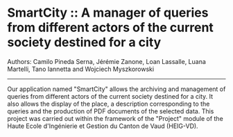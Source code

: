 # SmartCity :: A manager of queries from different actors of the current society destined for a city

Authors: Camilo Pineda Serna, Jérémie Zanone, Loan Lassalle, Luana Martelli, Tano Iannetta and Wojciech Myszkorowski
***

Our application named "SmartCity" allows the archiving and management of queries from different actors of the current society destined for a city. It also allows the display of the place, a description corresponding to the queries and the production of PDF documents of the selected data. This project was carried out within the framework of the "Project" module of the Haute Ecole d'Ingénierie et Gestion du Canton de Vaud (HEIG-VD).
